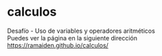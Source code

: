 # calculos
Desafío - Uso de variables y operadores aritméticos <br>
Puedes ver la página en la siguiente dirección <br>
https://ramaiden.github.io/calculos/
